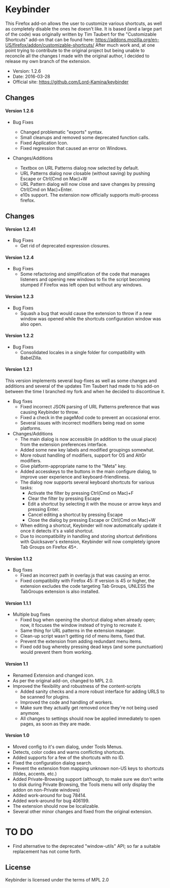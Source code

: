 # Keybinder

This Firefox add-on allows the user to customize various shortcuts, as well as completely disable the ones he doesn't like.
It is based (and a large part of the code) was originally written by Tim Taubert for the "Customizable Shortcuts" add-on that can be found here: https://addons.mozilla.org/en-US/firefox/addon/customizable-shortcuts/
After much work and, at one point trying to contribute to the original project but being unable to reconcile all the changes I made with the original author, I decided to release my own branch of the extension.

- Version: 1.2.6
- Date: 2016-03-28
- Official site: <https://github.com/Lord-Kamina/keybinder>

## Changes
#### Version 1.2.6

* Bug Fixes
	- Changed problematic "exports" syntax.
	- Small cleanups and removed some deprecated function calls.
	- Fixed Application Icon.
	- Fixed regression that caused an error on Windows.

* Changes/Additions
	- Textbox on URL Patterns dialog now selected by default.
	- URL Patterns dialog now closable (without saving) by pushing Escape or Ctrl(Cmd on Mac)+W
	- URL Pattern dialog will now close and save changes by pressing Ctrl(Cmd on Mac)+Enter.
	- e10s support. The extension now officially supports multi-process firefox.


## Changes
#### Version 1.2.41

* Bug Fixes
	- Get rid of deprecated expression closures.
	
#### Version 1.2.4

* Bug Fixes
	- Some refactoring and simplification of the code that manages listeners and opening new windows to fix the script becoming stumped if Firefox was left open but without any windows.
	
#### Version 1.2.3

* Bug Fixes
	- Squash a bug that would cause the extension to throw if a new window was opened while the shortcuts configuration window was also open.

#### Version 1.2.2

* Bug Fixes
	- Consolidated locales in a single folder for compatibility with BabelZilla.

#### Version 1.2.1

This version implements several bug-fixes as well as some changes and additions and several of the updates Tim Taubert had made to his add-on between the time I branched my fork and when he decided to discontinue it.

* Bug fixes
	- Fixed incorrect JSON parsing of URL Patterns preference that was causing Keybinder to throw.
	- Fixed a check in the pageMod code to prevent an occasional error.
	- Several issues with incorrect modifiers being read on some platforms.
* Changes/Additions
	- The main dialog is now accessible (in addition to the usual place) from the extension preferences interface.
	- Added some new key labels and modified groupings somewhat.
	- More robust handling of modifiers, support for OS and AltGr modifiers.
	- Give platform-appropriate name to the "Meta" key.
	- Added accesskeys to the buttons in the main configure dialog, to improve user experience and keyboard-friendliness.
	- The dialog now supports several keyboard shortcuts for various tasks:
		- Activate the filter by pressing Ctrl(Cmd on Mac)+F
		- Clear the filter by pressing Escape
		- Edit a shortcut by selecting it with the mouse or arrow keys and pressing Enter.
		- Cancel editing a shortcut by pressing Escape
		- Close the dialog by pressing Escape or Ctrl(Cmd on Mac)+W
	- When editing a shortcut, Keybinder will now automatically update it once it detects it's a valid shortcut.
	- Due to incompatibility in handling and storing shortcut definitions with Quicksaver's extension, Keybinder will now completely ignore Tab Groups on Firefox 45+.

#### Version 1.1.2
* Bug fixes
	- Fixed an incorrect path in overlay.js that was causing an error.
	- Fixed compatibility with Firefox 45: If version is 45 or higher, the extension excludes the code targeting Tab Groups, UNLESS the TabGroups extension is also installed.

#### Version 1.1.1
* Multiple bug fixes
	- Fixed bug when opening the shortcut dialog when already open; now, it focuses the window instead of trying to recreate it.
	- Same thing for URL patterns in the extension manager.
	- Clean-up script wasn't getting rid of menu items, fixed that.
	- Prevent the extension from adding redundant menu items.
	- Fixed odd bug whereby pressing dead keys (and some punctuation) would prevent them from working.

#### Version 1.1
* Renamed Extension and changed icon.
* As per the original add-on, changed to MPL 2.0.
* Improved the flexibility and robustness of the content-scripts
	- Added sanity checks and a more robust interface for adding URLS to be scanned for plugins.
	- Improved the code and handling of workers.
	- Make sure they actually get removed once they're not being used anymore.
	- All changes to settings should now be applied immediately to open pages, as soon as they are made.

#### Version 1.0
* Moved config to it's own dialog, under Tools Menus.
* Detects, color codes and warns conflicting shortcuts.
* Added supports for a few of the shortcuts with no ID.
* Fixed the configuration dialog search.
* Prevent the extension from mapping unknown non-US keys to shortcuts (tildes, accents, etc.)
* Added Private-Browsing support (although, to make sure we don't write to disk during Private Browsing, the Tools menu will only display the addon on non-Private windows)
* Added work-around for bug 78414.
* Added work-around for bug 406199.
* The extension should now be localizable.
* Several other minor changes and fixed from the original extension.

# TO DO
* Find alternative to the deprecated "window-utils" API; so far a suitable replacement has not come forth.

## License

Keybinder is licensed under the terms of MPL 2.0
